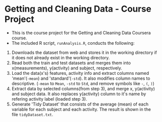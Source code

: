 
Getting and Cleaning Data - Course Project
==========================================

* This is the course project for the Getting and Cleaning Data Coursera course.
* The included R script, `runAnalysis.R`, conducts the following:


1. Downloads the dataset from web and stores it in the working directory if it does not already exist in the working directory.
2. Read both the train and test datasets and merges them into x(measurements), y(activity) and subject, respectively.
3. Load the data(x's) features, activity info and extract columns named 'mean'(`-mean`) and 'standard'(`-std`). It also modifies column names to descriptive. (`-mean` to `Mean`, `-std` to `Std`, and remove symbols like `-`, `(`, `)`)
4. Extract data by selected columns(from step 3), and merge x, y(activity) and subject data. It also replaces y(activity) column to it's name by refering activity label (loaded step 3).
5. Generate 'Tidy Dataset' that consists of the average (mean) of each variable for each subject and each activity. The result is shown in the file `tidyDataset.txt`.